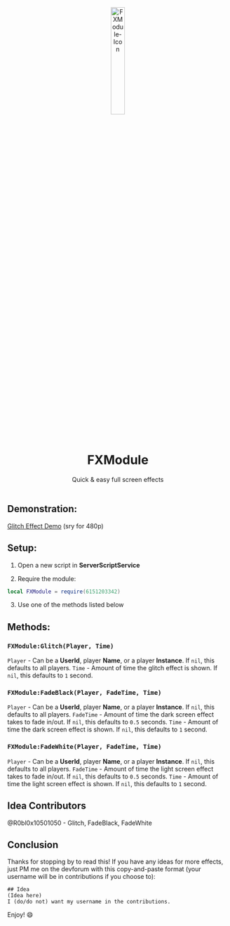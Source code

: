 <html>
<body>
<div align="center">
<img src="https://i.ibb.co/Bjvrg7K/FXModule-Icon.png" alt="FXModule-Icon" height=25% width=25% border="0">
<h1>FXModule</h1>
Quick & easy full screen effects
<br><br>
</div>
</body>
</html>

## Demonstration:
[Glitch Effect Demo](https://youtu.be/LhzHfiN2PC4) (sry for 480p)

## Setup:
1. Open a new script in **ServerScriptService**

2. Require the module: 
```lua
local FXModule = require(6151203342)
```
3. Use one of the methods listed below

## Methods:
### `FXModule:Glitch(Player, Time)`
`Player` - Can be a **UserId**, player **Name**, or a player **Instance**. If `nil`, this defaults to all players.
`Time` - Amount of time the glitch effect is shown. If `nil`, this defaults to `1` second.

### `FXModule:FadeBlack(Player, FadeTime, Time)`
`Player` - Can be a **UserId**, player **Name**, or a player **Instance**. If `nil`, this defaults to all players.
`FadeTime` - Amount of time the dark screen effect takes to fade in/out. If `nil`, this defaults to `0.5` seconds.
`Time` - Amount of time the dark screen effect is shown. If `nil`, this defaults to `1` second.

### `FXModule:FadeWhite(Player, FadeTime, Time)`
`Player` - Can be a **UserId**, player **Name**, or a player **Instance**. If `nil`, this defaults to all players.
`FadeTime` - Amount of time the light screen effect takes to fade in/out. If `nil`, this defaults to `0.5` seconds.
`Time` - Amount of time the light screen effect is shown. If `nil`, this defaults to `1` second.

## Idea Contributors
@R0bl0x10501050 - Glitch, FadeBlack, FadeWhite

## Conclusion
Thanks for stopping by to read this! If you have any ideas for more effects, just PM me on the devforum with this copy-and-paste format (your username will be in contributions if you choose to):
```
## Idea
(Idea here)
I (do/do not) want my username in the contributions.
```
Enjoy! :smile:
